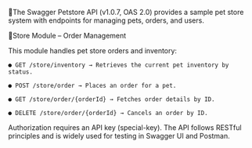 📍The Swagger Petstore API (v1.0.7, OAS 2.0) provides a sample pet store system with endpoints for managing pets, orders, and users.

📍Store Module – Order Management

This module handles pet store orders and inventory:

    ● GET /store/inventory → Retrieves the current pet inventory by status.

    ● POST /store/order → Places an order for a pet.

    ● GET /store/order/{orderId} → Fetches order details by ID.

    ● DELETE /store/order/{orderId} → Cancels an order by ID.

Authorization requires an API key (special-key). The API follows RESTful principles and is widely used for testing in Swagger UI and Postman.
